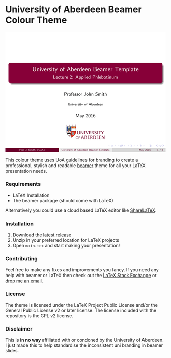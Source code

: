 # University of Aberdeen Beamer Colour Theme

![Screenshot of theme title slide](images/screenshot.png)

This colour theme uses UoA guidelines for branding to create a professional, stylish and readable [beamer](https://en.wikipedia.org/wiki/Beamer_%28LaTeX%29) theme for all your LaTeX presentation needs.

### Requirements

- LaTeX Installation  
- The beamer package (should come with LaTeX)  

Alternatively you could use a cloud based LaTeX editor like [ShareLaTeX](http://sharelatex.com/).

### Installation

1. Download the [latest release](https://github.com/kittsville/UoA-Beamer-Colour-Theme/releases)  
2. Unzip in your preferred location for LaTeX projects
3. Open `main.tex` and start making your presentation!

### Contributing

Feel free to make any fixes and improvements you fancy. If you need any help with beamer or LaTeX then check out the [LaTeX Stack Exchange](http://tex.stackexchange.com/) or [drop me an email](mailto:kittsville@gmail.com).

### License

The theme is licensed under the LaTeX Project Public License and/or the General Public License v2 or later license. The license included with the repository is the GPL v2 license.

### Disclaimer

This is **in no way** affiliated with or condoned by the University of Aberdeen. I just made this to help standardise the inconsistent uni branding in beamer slides.
